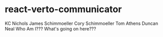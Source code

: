 # react-verto-communicator
 KC Nichols
James Schimmoeller
Cory Schimmoeller
Tom Athens
Duncan Neal
Who Am I???
What's going on here???
